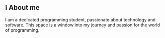 ## ℹ️ About me

I am a dedicated programming student, passionate about technology and software. This space is a window into my journey and passion for the world of programming.